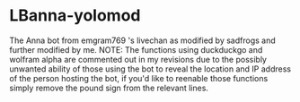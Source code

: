 # LBanna-yolomod
The Anna bot from emgram769 's livechan as modified by sadfrogs and further modified by me.
NOTE: The functions using duckduckgo and wolfram alpha are commented out in my revisions due to the possibly unwanted ability of those using the bot to reveal the location and IP address of the person hosting the bot, if you'd like to reenable those functions simply remove the pound sign from the relevant lines.
